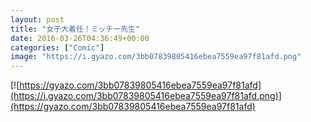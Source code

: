 ```yaml
---
layout: post
title: "女子大着任！ミッチー先生"
date: 2016-03-26T04:36:49+00:00
categories: ["Comic"]
image: "https://i.gyazo.com/3bb07839805416ebea7559ea97f81afd.png"
---
```


[![https://gyazo.com/3bb07839805416ebea7559ea97f81afd](https://i.gyazo.com/3bb07839805416ebea7559ea97f81afd.png)](https://gyazo.com/3bb07839805416ebea7559ea97f81afd)
